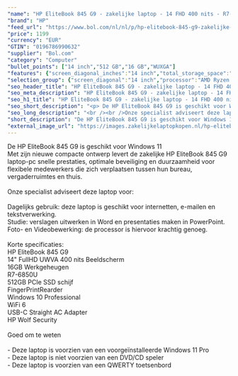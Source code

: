 ```yaml
---
"name": "HP EliteBook 845 G9 - zakelijke laptop - 14 FHD 400 nits - R7-6850U - 16GB - 512GB - W11P - keyboard verlichting – 3 jaar garantie"
"brand": "HP"
"feed_url": "https://www.bol.com/nl/nl/p/hp-elitebook-845-g9-zakelijke-laptop-14-fhd-400-nits-r7-6850u-16gb-512gb-w11p-keyboard-verlichting-3-jaar-garantie/9300000112895470"
"price": 1199
"currency": "EUR"
"GTIN": "0196786990632"
"supplier": "Bol.com"
"category": "Computer"
"bullet_points": ["14 inch","512 GB","16 GB","WUXGA"]
"features": {"screen_diagonal_inches":"14 inch","total_storage_space":"512 GB","memory_size":"16 GB","graphics":"WUXGA"}
"selection_group": {"screen_diagonal":"14 inch","processor":"AMD Ryzen 7","changed_price_past_3_days":false,"product_family":"Elitebook"}
"seo_header_title": "HP EliteBook 845 G9 - zakelijke laptop - 14 FHD 400 nits - R7-6850U - 16GB - 512GB - W11P - keyboard verlichting – 3 jaar garantie"
"seo_meta_description": "HP EliteBook 845 G9 - zakelijke laptop - 14 FHD 400 nits - R7-6850U - 16GB - 512GB - W11P - keyboard verlichting – 3 jaar garantie"
"seo_h1_title": "HP EliteBook 845 G9 - zakelijke laptop - 14 FHD 400 nits - R7-6850U - 16GB - 512GB - W11P - keyboard verlichting – 3 jaar garantie"
"seo_short_description": "<p> De HP EliteBook 845 G9 is geschikt voor Windows 11<br />Met zijn nieuwe compacte ontwerp levert de zakelijke HP EliteBook 845 G9 laptop-pc snelle prestaties, optimale beveiliging en duurzaamheid voor flexibele medewerkers die zich verplaatsen tussen hun bureau, vergaderruimtes en thuis."
"seo_long_description": "<br /><br />Onze specialist adviseert deze laptop voor:<br /><br />Dagelijks gebruik: deze laptop is geschikt voor internetten, e-mailen en tekstverwerking. <br />Studie: verslagen uitwerken in Word en presentaties maken in PowerPoint. <br />Foto- en Videobewerking: de processor is hiervoor krachtig genoeg. <br /><br />Korte specificaties:<br />HP EliteBook 845 G9<br />14\" FullHD UWVA 400 nits Beeldscherm<br />16GB Werkgeheugen<br />R7-6850U<br />512GB PCIe SSD schijf<br />FingerPrintRearder<br />Windows 10 Professional<br />WiFi 6<br />USB-C Straight AC Adapter<br />HP Wolf Security<br /><br />Goed om te weten<br /><br />- Deze laptop is voorzien van een voorgeïnstalleerde Windows 11 Pro<br />- Deze laptop is niet voorzien van een DVD/CD speler<br />- Deze laptop is voorzien van een QWERTY toetsenbord </p>"
"short_description": "De HP EliteBook 845 G9 is geschikt voor Windows 11 Met zijn nieuwe compacte ontwerp levert de zakelijke HP EliteBook 845 G9 laptop-pc snelle prestaties, optimale beveiliging en duurzaamheid voor flexibele medewerkers die zich verplaatsen tussen hun bureau, vergaderruimtes en thuis. Onze specialist adviseert deze laptop voor: Dagelijks gebruik: deze laptop is geschikt voor internetten, e-mailen en tekstverwerking. Studie: verslagen uitwerken in Word en presentaties maken in PowerPoint. Foto- en Videobewerking: de processor is hiervoor krachtig genoeg. Korte specificaties: HP EliteBook 845 G9 14\" FullHD UWVA 400 nits Beeldscherm 16GB Werkgeheugen R7-6850U 512GB PCIe SSD schijf FingerPrintRearder Windows 10 Professional WiFi 6 USB-C Straight AC Adapter HP Wolf Security Goed om te weten - Deze laptop is voorzien van een voorgeïnstalleerde Windows 11 Pro - Deze laptop is niet voorzien van een DVD/CD speler - Deze laptop is voorzien van een QWERTY toetsenbord"
"external_image_url": "https://images.zakelijkelaptopkopen.nl/hp-elitebook-845-g9-zakelijke-laptop-14-fhd-400-nits-r7-6850u-16gb-512gb-w11p-keyboard-verlichting-3-jaar-garantie.webp"
---
```


<p> De HP EliteBook 845 G9 is geschikt voor Windows 11<br />Met zijn nieuwe compacte ontwerp levert de zakelijke HP EliteBook 845 G9 laptop-pc snelle prestaties, optimale beveiliging en duurzaamheid voor flexibele medewerkers die zich verplaatsen tussen hun bureau, vergaderruimtes en thuis.<br /><br />Onze specialist adviseert deze laptop voor:<br /><br />Dagelijks gebruik: deze laptop is geschikt voor internetten, e-mailen en tekstverwerking.<br />Studie: verslagen uitwerken in Word en presentaties maken in PowerPoint.<br />Foto- en Videobewerking: de processor is hiervoor krachtig genoeg.<br /><br />Korte specificaties:<br />HP EliteBook 845 G9<br />14" FullHD UWVA 400 nits Beeldscherm<br />16GB Werkgeheugen<br />R7-6850U<br />512GB PCIe SSD schijf<br />FingerPrintRearder<br />Windows 10 Professional<br />WiFi 6<br />USB-C Straight AC Adapter<br />HP Wolf Security<br /><br />Goed om te weten<br /><br />- Deze laptop is voorzien van een voorgeïnstalleerde Windows 11 Pro<br />- Deze laptop is niet voorzien van een DVD/CD speler<br />- Deze laptop is voorzien van een QWERTY toetsenbord </p>